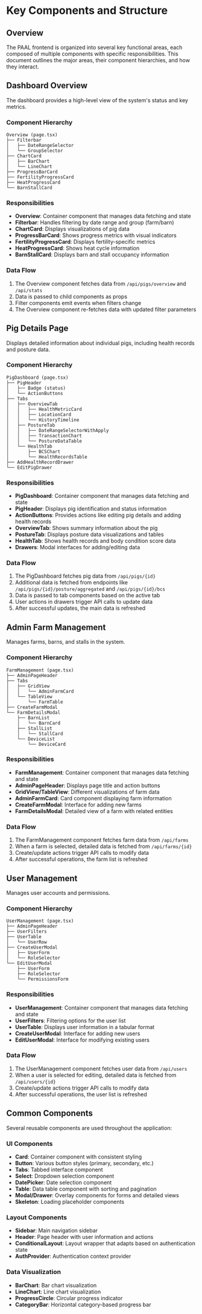 # Key Components and Structure

## Overview

The PAAL frontend is organized into several key functional areas, each composed of multiple components with specific responsibilities. This document outlines the major areas, their component hierarchies, and how they interact.

## Dashboard Overview

The dashboard provides a high-level view of the system's status and key metrics.

### Component Hierarchy

```
Overview (page.tsx)
├── Filterbar
│   ├── DateRangeSelector
│   └── GroupSelector
├── ChartCard
│   ├── BarChart
│   └── LineChart
├── ProgressBarCard
├── FertilityProgressCard
├── HeatProgressCard
└── BarnStallCard
```

### Responsibilities

- **Overview**: Container component that manages data fetching and state
- **Filterbar**: Handles filtering by date range and group (farm/barn)
- **ChartCard**: Displays visualizations of pig data
- **ProgressBarCard**: Shows progress metrics with visual indicators
- **FertilityProgressCard**: Displays fertility-specific metrics
- **HeatProgressCard**: Shows heat cycle information
- **BarnStallCard**: Displays barn and stall occupancy information

### Data Flow

1. The Overview component fetches data from `/api/pigs/overview` and `/api/stats`
2. Data is passed to child components as props
3. Filter components emit events when filters change
4. The Overview component re-fetches data with updated filter parameters

## Pig Details Page

Displays detailed information about individual pigs, including health records and posture data.

### Component Hierarchy

```
PigDashboard (page.tsx)
├── PigHeader
│   ├── Badge (status)
│   └── ActionButtons
├── Tabs
│   ├── OverviewTab
│   │   ├── HealthMetricCard
│   │   ├── LocationCard
│   │   └── HistoryTimeline
│   ├── PostureTab
│   │   ├── DateRangeSelectorWithApply
│   │   ├── TransactionChart
│   │   └── PostureDataTable
│   └── HealthTab
│       ├── BCSChart
│       └── HealthRecordsTable
├── AddHealthRecordDrawer
└── EditPigDrawer
```

### Responsibilities

- **PigDashboard**: Container component that manages data fetching and state
- **PigHeader**: Displays pig identification and status information
- **ActionButtons**: Provides actions like editing pig details and adding health records
- **OverviewTab**: Shows summary information about the pig
- **PostureTab**: Displays posture data visualizations and tables
- **HealthTab**: Shows health records and body condition score data
- **Drawers**: Modal interfaces for adding/editing data

### Data Flow

1. The PigDashboard fetches pig data from `/api/pigs/{id}`
2. Additional data is fetched from endpoints like `/api/pigs/{id}/posture/aggregated` and `/api/pigs/{id}/bcs`
3. Data is passed to tab components based on the active tab
4. User actions in drawers trigger API calls to update data
5. After successful updates, the main data is refreshed

## Admin Farm Management

Manages farms, barns, and stalls in the system.

### Component Hierarchy

```
FarmManagement (page.tsx)
├── AdminPageHeader
├── Tabs
│   ├── GridView
│   │   └── AdminFarmCard
│   └── TableView
│       └── FarmTable
├── CreateFarmModal
└── FarmDetailsModal
    ├── BarnList
    │   └── BarnCard
    ├── StallList
    │   └── StallCard
    └── DeviceList
        └── DeviceCard
```

### Responsibilities

- **FarmManagement**: Container component that manages data fetching and state
- **AdminPageHeader**: Displays page title and action buttons
- **GridView/TableView**: Different visualizations of farm data
- **AdminFarmCard**: Card component displaying farm information
- **CreateFarmModal**: Interface for adding new farms
- **FarmDetailsModal**: Detailed view of a farm with related entities

### Data Flow

1. The FarmManagement component fetches farm data from `/api/farms`
2. When a farm is selected, detailed data is fetched from `/api/farms/{id}`
3. Create/update actions trigger API calls to modify data
4. After successful operations, the farm list is refreshed

## User Management

Manages user accounts and permissions.

### Component Hierarchy

```
UserManagement (page.tsx)
├── AdminPageHeader
├── UserFilters
├── UserTable
│   └── UserRow
├── CreateUserModal
│   ├── UserForm
│   └── RoleSelector
└── EditUserModal
    ├── UserForm
    ├── RoleSelector
    └── PermissionsForm
```

### Responsibilities

- **UserManagement**: Container component that manages data fetching and state
- **UserFilters**: Filtering options for the user list
- **UserTable**: Displays user information in a tabular format
- **CreateUserModal**: Interface for adding new users
- **EditUserModal**: Interface for modifying existing users

### Data Flow

1. The UserManagement component fetches user data from `/api/users`
2. When a user is selected for editing, detailed data is fetched from `/api/users/{id}`
3. Create/update actions trigger API calls to modify data
4. After successful operations, the user list is refreshed

## Common Components

Several reusable components are used throughout the application:

### UI Components

- **Card**: Container component with consistent styling
- **Button**: Various button styles (primary, secondary, etc.)
- **Tabs**: Tabbed interface component
- **Select**: Dropdown selection component
- **DatePicker**: Date selection component
- **Table**: Data table component with sorting and pagination
- **Modal/Drawer**: Overlay components for forms and detailed views
- **Skeleton**: Loading placeholder components

### Layout Components

- **Sidebar**: Main navigation sidebar
- **Header**: Page header with user information and actions
- **ConditionalLayout**: Layout wrapper that adapts based on authentication state
- **AuthProvider**: Authentication context provider

### Data Visualization

- **BarChart**: Bar chart visualization
- **LineChart**: Line chart visualization
- **ProgressCircle**: Circular progress indicator
- **CategoryBar**: Horizontal category-based progress bar
